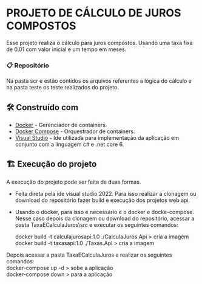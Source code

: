 # PROJETO DE CÁLCULO DE JUROS COMPOSTOS

Esse projeto realiza o cálculo para juros compostos.
Usando uma taxa fixa de 0.01 com valor inicial e um tempo em meses.


### 📋 Repositório

Na pasta scr e estão contidos os arquivos referentes a lógica do cálculo e na pasta teste os teste realizados do projeto.


## 🛠️ Construído com

* [Docker](https://www.docker.com/) - Gerenciador de containers.
* [Docker Compose](https://docs.docker.com/compose/) - Orquestrador de containers.
* [Visual Studio](https://visualstudio.microsoft.com/) - Ide utilizada para implementação da aplicação em conjunto com a linguagem c# e .net core 6.

## :building_construction: Execução do projeto

A execução do projeto pode ser feita de duas formas.
 - Feita direta pela ide visual studio 2022. Para isso realizar a clonagem ou download do repositório fazer build e execução dos projetos web api.
 - Usando o docker, para isso é necessário e o docker e docke-compose. Nesse caso depois da  clonagem ou download do repositório, acessar a pasta TaxaECalculaJuros\src e executar os seguintes comandos:
 
	docker build -t calculajurosapi:1.0 ./CalculaJuros.Api > cria a imagem
	<br />
	docker build -t taxasapi:1.0 ./Taxas.Api > cria a imagem

Depois acessar a pasta TaxaECalculaJuros e realizar os seguintes comandos:
	<br />
	docker-compose up -d > sobe a aplicação
	<br />
	docker-compose down > para a aplicação
